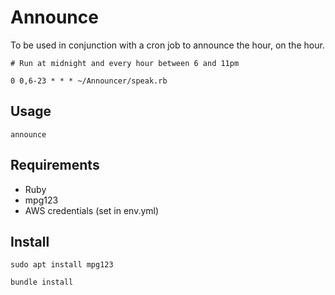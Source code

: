 Announce
=========

To be used in conjunction with a cron job to announce the hour, on the hour.

```
# Run at midnight and every hour between 6 and 11pm

0 0,6-23 * * * ~/Announcer/speak.rb
```

## Usage

```
announce
```

## Requirements

* Ruby
* mpg123
* AWS credentials (set in env.yml)

## Install

```
sudo apt install mpg123

bundle install
````
